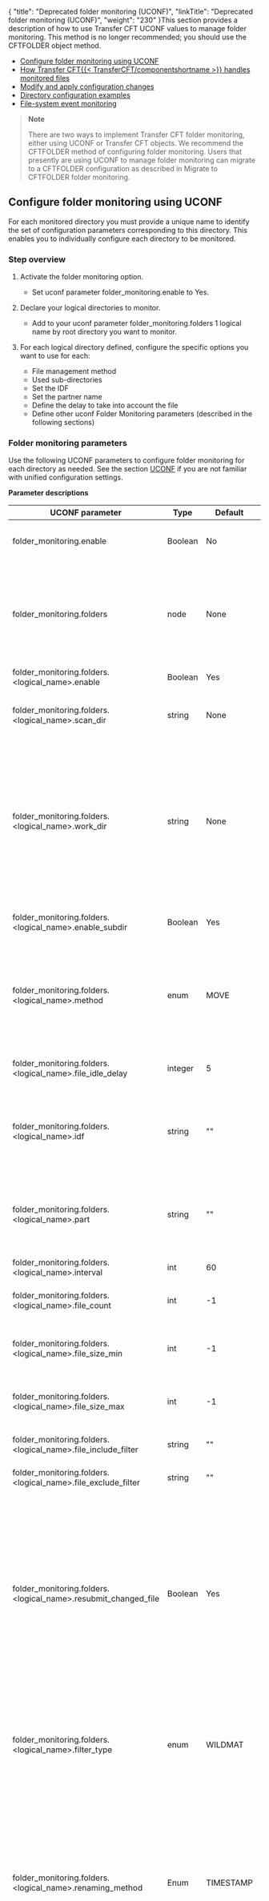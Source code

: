 {
    "title": "Deprecated folder monitoring (UCONF)",
    "linkTitle": "Deprecated folder monitoring (UCONF)",
    "weight": "230"
}This section provides a description of how to use Transfer CFT UCONF values to manage folder monitoring. This method is no longer recommended; you should use the CFTFOLDER object method.

- [Configure folder monitoring using UCONF](#Configur)
- [How Transfer CFT{{< TransferCFT/componentshortname >}} handles monitored files](#How2)
- [Modify and apply configuration changes](#Modifying_existing_configuration)
- [Directory configuration examples](#Director)
- [File-system event monitoring](#File-sys)

> **Note**
>
> There are two ways to implement Transfer CFT folder monitoring, either using UCONF or Transfer CFT objects. We recommend the CFTFOLDER method of configuring folder monitoring. Users that presently are using UCONF to manage folder monitoring can migrate to a CFTFOLDER configuration as described in Migrate to CFTFOLDER folder monitoring.

<span id="Configur"></span>

## Configure folder monitoring using UCONF

For each monitored directory you must provide a unique name to identify the set of configuration parameters corresponding to this directory. This enables you to individually configure each directory to be monitored.

### Step overview

1. Activate the folder monitoring option.
    -   Set uconf parameter folder\_monitoring.enable to Yes.
1. Declare your logical directories to monitor.
    -   Add to your uconf parameter folder\_monitoring.folders 1 logical name by root directory you want to monitor.
1. For each logical directory defined, configure the specific options you want to use for each:
    -   File management method

    <!-- -->

    -   Used sub-directories

    <!-- -->

    -   Set the IDF

    <!-- -->

    -   Set the partner name

    <!-- -->

    -   Define the delay to take into account the file

    <!-- -->

    -   Define other uconf Folder Monitoring parameters (described in the following sections)

<span id="Monitori"></span>

### Folder monitoring parameters

Use the following UCONF parameters to configure folder monitoring for each directory as needed. See the section [UCONF](../../../admin_intro/uconf) if you are not familiar with unified configuration settings.

****Parameter descriptions****


| UCONF parameter  | Type  | Default | Description  |
| --- | --- | --- | --- |
| folder_monitoring.enable  | Boolean  | No  |  • No: No folder monitoring occurs.<br/> • Yes: Enable Transfer CFT{{< TransferCFT/componentshortname  >}} folder monitoring. |
| folder_monitoring.folders  | node  | None  | Add the logical folders to monitor (list of logical identifiers).<br/> You should provide a unique name to identify the set of configuration parameters corresponding to this directory. If you have more than one Folder to monitor, use a space between each logical value.<br/> See the **Comment***** below this table for additional information. |
| folder_monitoring.folders.<br/> &lt;logical_name&gt;.enable | Boolean  | Yes  | Enables a scan of the folder, where NO deactivates folder monitoring. |
| folder_monitoring.folders.<br/> &lt;logical_name&gt;.scan_dir | string  | None  | Absolute path name of the top level directory to scan.<br/> This directory must exist before restarting CFT.<br/> *See NOTE. |
| folder_monitoring.folders.<br/> &lt;logical_name&gt;.work_dir | string  | None  | Absolute path name of the top level directory available for file state information.<br/> • If you are using the MOVE method, files that are ready to be submitted are available in the work_dir.<br/> • If you are using the FILE method, the .met files are stored in the work_dir.<br/> <blockquote> **Note**<br/> Caution Never delete any .met files.<br/> </blockquote> *See NOTE. |
| folder_monitoring.folders.<br/> &lt;logical_name&gt;.enable_subdir | Boolean  | Yes  | Values:<br/> • Yes: The entire scan_dir sub-directory tree is monitored.<br/> • No: No scan is performed. |
| folder_monitoring.folders.<br/> &lt;logical_name&gt;.method | enum  | MOVE  | Values:<br/> • MOVE: Files are moved (by renaming), to the work_dir prior to being submitted.<br/> • FILE: Files are left in the scan_dir, and a state file with the same name is created in work_dir prior to submitting the file.<br/> See also <a href="../#Configur2">Configuring file tracking options (MOVE option)</a>. |
| folder_monitoring.folders.<br/> &lt;logical_name&gt;.file_idle_delay | integer  | 5  | If the state of a file has not changed within this delay in seconds, the file becomes a candidate for submission.  |
| folder_monitoring.folders.<br/> &lt;logical_name&gt;.idf | string  | ""  | The IDF name to use in the SEND command. Use one of the following:<br/> • A fixed name.<br/> • "(0)": The name of the first directory sub-level is used.<br/> • "(1)": The name of the second directory sub-level is used. |
| folder_monitoring.folders.<br/> &lt;logical_name&gt;.part | string  | ""  | The PART name to use in the SEND command. Use one of the following:<br/> • A fixed name.<br/> • "(0)": The name of the first directory sub-level is used.<br/> • "(1)": The name of the second directory sub-level is used. |
| folder_monitoring.folders.<br/> &lt;logical_name&gt;.interval | int  | 60  | The interval between two scans of the directory files in seconds.  |
| folder_monitoring.folders.<br/> &lt;logical_name&gt;.file_count | int  | -1  | Maximum number of file submissions for each scan. Using the default value indicates that there is no maximum. |
| folder_monitoring.folders.<br/> &lt;logical_name&gt;.file_size_min | int  | -1  | Files shorter than this value, in bytes, are not candidates for submission. Using the default value indicates that there is no lower limit on the file size.  |
| folder_monitoring.folders.<br/> &lt;logical_name&gt;.file_size_max | int  | -1  | Files larger than this value, in bytes, are not candidates for submission. Using the default value indicates that there is no upper limit on the file size.  |
| folder_monitoring.folders.<br/> &lt;logical_name&gt;.file_include_filter | string  | ""  | If this parameter is defined, only files whose names match this pattern are monitored.  |
| folder_monitoring.folders.<br/> &lt;logical_name&gt;.file_exclude_filter | string  | ""  | If this parameter is defined, files whose names match this pattern are not monitored.  |
| folder_monitoring.folders.<br/> &lt;logical_name&gt;.resubmit_changed_file | Boolean  | Yes  | This parameter has no effect when the configured method is MOVE.<br/> When the method parameter value is set to FILE:<br/> • Yes: When the state of a previously submitted file is seen as having changed, the file is submitted again.<br/> • No: Files are not resubmitted, regardless of changes.<br/> <blockquote> **Note**<br/> The file is resubmitted after any change regardless of if the modification is a small change, or purging and replacing the file with another file having the same name.<br/> </blockquote>  |
| folder_monitoring.folders.<br/> &lt;logical_name&gt;.filter_type | enum  | WILDMAT  | Defines the pattern matching algorithm to use for file name filtering. Values:<br/> • STRJCMP: The Transfer CFT pattern matching algorithm.<br/> • WILDMAT: A well known public domain algorithm, and is the default. **Unix/Windows only**<br/> See <a href="../folder_customize#Defining">Create inclusion and exclusion filters</a> for details. |
| folder_monitoring.folders.<br/> &lt;logical_name&gt;.renaming_method | Enum  | TIMESTAMP  | This parameter applies only to the MOVE method.<br/> • NONE or " ": The filename is unchanged (no timestamp is added). If the file already exists in the work directory, the MOVE process fails.<br/> • TIMESTAMP: A timestamp having the format YYYYMMDDHHMMSS is added at the end of the name of the renamed file but before the last '.'.<br/> For example, using timestamp_separators=".": • myfile is renamed myfile.20131025<br/> • myfile.txt is renamed myfile.20131025.txt |
| folder_monitoring.folders.<br/> &lt;logical_name&gt;.renaming_separators | string  |   | This parameter only applies to the MOVE method. It must contain at most 2 characters from among the following:<br/> .[]()i_-<br/> The first character defines the separator before the timestamp. The second one, when present, defines the separator after the timestamp.<br/> For example, using timestamp_separators "[]": - myfile is renamed myfile.[20131025] - myfile.txt is renamed myfile.[20131025].txt |
| folder_monitoring.folders.<br/> &lt;logical_name&gt;.control | string  |   | Metadata used to control user changes.  |
| folder_monitoring.folders.<br/> &lt;logical_name&gt;.<br/> use_file_system_events<br/> <a href="#File-sys">More information</a> | Boolean  | No  | Set to YES to enable the file system events monitoring service to detect newly available files.  |


> **Note**
>
> \*You cannot use the following characters in the SCANDIR or WORKDIR definition. Additionally you cannot use a comma (,) in the CFTFOLDER SCANDIR or WORKDIR definition.

- UNIX /
- For Windows \\ / : \* ? " &lt; > |

******Comment\*\*\***: You can use CFTUTIL to create the list of folders &lt;logical\_names>. When using CFTUTIL, be careful to correctly enter the command. For example, where FM1, FM2 and FM3 are 3 logical folders to be managed by Transfer CFT{{< TransferCFT/componentshortname  >}}, enter:****

`CFTUTIL uconfset id= folder_monitoring.folders, value= "'FM1 FM2 FM3 '"         </code></p>`

## How Transfer CFT{{< TransferCFT/componentshortname  >}} handles monitored files

This section describes how the various file monitoring parameters work.

### Parameter settings and actions

- The delay between scans of a given directory is defined by its interval parameter value.
- By default the ENABLESUBDIR \[enable\_subdir\] parameter is set to YES, and the directory and all its sub-directories are scanned.
- For each file detected, the name is checked against the configured parameters values in the include and exclude file filters. Files that match the combined criteria are monitored, all others are ignored.

For a file to become a candidate to be submitted, the following conditions must be met:

- File size: If these values are configured, the following rules apply.
    -   FILESIZEMIN \[file\_size\_min\]: The current size must not be less than this value.
    -   FILESIZEMAX \[file\_size\_max\]: The current size must not be greater than this value.
- The last modification time and duration must not have changed within a number of seconds as defined in the FILEIDLEDELAY \[file\_idle\_delay\] parameter value.

<span id="Modifying_existing_configuration"></span>

## Create or modify a monitored folder and apply configuration changes

The act of starting Transfer CFT causes Transfer CFT to check for and reload configuration changes. Alternatively, you can dynamically execute the CFTUTIL RECONFIG type=FOLDER command to check and reload the configuration.

Upon reloading, if there are any modified configuration parameters or detected errors in the new configuration, Transfer CFT records these in the log. Additionally, Transfer CFT verifies that the updated configuration is compatible with the contents of the current directories.

In particular, if you change the METHOD parameter from FILE to MOVE without modifying the scan\_dir and work\_dir parameters, and if the work\_dir directory is not empty, Transfer CFT displays an error message in the log and will not monitor the corresponding directory.

To deactivate compatibility checks of a folder’s new configuration, unset the value of the folder\_monitoring.folders.&lt;logical\_name>.control parameter using the uconfunset command.

**Example**

If the folder's logical name is **A**, execute the following command prior to the reconfiguration (or start) command:

```
CFTUTIL UCONFUNSET id = folder_monitoring.folders.**A**.control
```

When you then reconfigure (or start) Transfer CFT, the **A** folder is not checked.

```
CFTUCONF RECONFIG type=folder
```
<span id="Director"></span>

## Directory configuration examples

This section presents an example that consists of configuring 3 directories for monitoring, each having a different set of configuration parameter values. In this example, the three different directories are called A, B, and C.

Note that the configuration parameter folder\_monitoring must contain a list with these directory names, separated by blanks. Additionally, you must enable the folder monitoring functionality.

> **Note**
>
> In all of the examples in this topic, you must enter CFTUTIL in upper case.

For this example, you would execute the following command:

```
CFTUTIL uconfset id=folder_monitoring.enable , value='Yes'
CFTUTIL uconfset id=folder_monitoring.folders , value= 'A B C'
\*Note that the "' '"characters are used to protect the spaces between each folder monitoring nodes declarations.
```

> **Note**
>
> All of the examples in this section were written for a UNIX platform. Modify to suit your environment accordingly.

#### Directory A requirements

The first directory presents the simplest possible configuration, leaving most parameters set to their default values.

- All of the files in the directory sub-tree are candidates for the SEND submission.
- The files are sent to a given partner, newyork, using an IDF name of IDFA.

The following commands create the configuration defined for directory A.

```
#
# Create all of the needed directories (UNIX platform example)
#
mkdir /home/CFT/fm/dir_a
mkdir /home/CFT/fm/dir_a/scan
mkdir /home/CFT/fm/dir_a/work
#
# Define the needed Transfer CFT configuration parameters leaving all others set to their default value.
#
CFTUTIL uconfset id=folder_monitoring.folders.A.scan_dir , value='/home/CFT/fm/dir_a/scan'
CFTUTIL uconfset id=folder_monitoring.folders.A.work_dir , value='/home/CFT/fm/dir_a/work'
CFTUTIL uconfset id=folder_monitoring.folders.A.part , value='NEWYORK'
CFTUTIL uconfset id=folder_monitoring.folders.A.idf , value='IDFA'
```

#### Directory B requirements

For the second directory, directory B, we want to:

- Be able to send files to the following partners, newyork, berlin, london, rome, brussels, and paris.
- Use the id given as the IDF, in this example TXT.
- Send only files suffixed by .txt.

The following commands create the required directory B configuration.

```
#
# Create all needed directories (example for UNIX platforms)
#
mkdir /home/CFT/fm/dir_b
mkdir /home/CFT/fm/dir_b/scan
mkdir /home/CFT/fm/dir_b/work
mkdir /home/CFT/fm/dir_b/scan/newyork
mkdir /home/CFT/fm/dir_b/scan/berlin
mkdir /home/CFT/fm/dir_b/scan/london
mkdir /home/CFT/fm/dir_b/scan/rome
mkdir /home/CFT/fm/dir_b/scan/brussels
mkdir /home/CFT/fm/dir_b/scan/paris
#
# Define all of the needed Transfer CFT configuration parameters, while leaving the others set to their default value.
#
CFTUTIL uconfset id=folder_monitoring.folders.B.scan_dir , value='/home/CFT/fm/dir_b/scan'
CFTUTIL uconfset id=folder_monitoring.folders.B.work_dir , value='/home/CFT/fm/dir_b/work'
CFTUTIL uconfset id=folder_monitoring.folders.B.part , value='(0)'
CFTUTIL uconfset id=folder_monitoring.folders.B.idf , value='TXT'
CFTUTIL uconfset id=folder_monitoring.folders.B.file_include_filter , value='\*.txt'
```

The files to be sent must be moved to the directory that corresponds to the destination partner name, for example /home/CFT/fm/dir\_b/newyork for the partner named newyork.

#### Directory C requirements

For the third directory, directory C, we want to:

- Be able to send files to multiple partners, newyork and paris.
- Use idf1, idf2, or idf3 as the newyork partner IDF.
- Use idfa, idfb, idfc, or idfd as the paris partner IDF.
- Not send files suffixed by .tmp.
- Automatically move the files to be sent to the scan\_dir, so the file\_idle\_delay parameter value is set to zero.
- Submit files within a delay of approximately 10 seconds (interval).
- Limit the number of send submissions per interval to 4 (file\_count).

The following commands create the described directory C configuration.

```
#
# Create all needed directories (example for UNIX platforms)
#
mkdir /home/CFT/fm/dir_c
mkdir /home/CFT/fm/dir_c/scan
mkdir /home/CFT/fm/dir_c/work
mkdir /home/CFT/fm/dir_c/scan/newyork/idf1
mkdir /home/CFT/fm/dir_c/scan/newyork/idf2
mkdir /home/CFT/fm/dir_c/scan/newyork/idf3
mkdir /home/CFT/fm/dir_c/scan/paris/idfa
mkdir /home/CFT/fm/dir_c/scan/paris/idfb
mkdir /home/CFT/fm/dir_c/scan/paris/idfc
mkdir /home/CFT/fm/dir_c/scan/paris/idfd
#
# Define all necessary Transfer CFT configuration parameters leaving others set to their default value.
#
CFTUTIL uconfset id=folder_monitoring.folders.C.file_idle_delay , value='0'
CFTUTIL uconfset id=folder_monitoring.folders.C.idf , value='(1)'
CFTUTIL uconfset id=folder_monitoring.folders.C.part , value='(0)'
CFTUTIL uconfset id=folder_monitoring.folders.C.scan_dir , value='/home/CFT/fm/dir_c/scan'
CFTUTIL uconfset id=folder_monitoring.folders.C.work_dir , value='/home/CFT/fm/dir_c/work'
CFTUTIL uconfset id=folder_monitoring.folders.C.interval , value='10'
CFTUTIL uconfset id=folder_monitoring.folders.C.file_count , value='4'
CFTUTIL uconfset id=folder_monitoring.folders.C.file_exclude_filter , value='\*.tmp'
```

The files to be sent must be moved to the directory that corresponds to the destination partner and idf names, for example /home/CFT/fm/dir\_c/newyork/idf1 for the partner newyork and idf idf1.

<span id="Folder"></span>

## Folder monitoring using the Transfer CFT{{< TransferCFT/componentshortname  >}} UI

From the Transfer CFT{{< TransferCFT/componentshortname  >}} UI, select the ****Unified Configuration**** icon. From the Unified configuration dialog box, select folder\_monitoring. To display all possible parameters, first create at least one folder (folder\_monitoring.folders) for Transfer CFT{{< TransferCFT/componentshortname  >}} to monitor, and click **Apply**.

For more information on setting unified configuration parameters, refer to [Using UCONF in CFTUTIL](../../../admin_intro/uconf/uconf_w_cftutil) or [About the unified configuration](../../../admin_intro/uconf) topics.

<span id="File-sys"></span>

## File-system event monitoring

This feature enables you to use file-system events monitoring to detect newly available files for an immediate Transfer CFT action.

****Available on Linux/Windows only****

See [Supported OS for file-system event monitoring](../#Supporte).

### Configure file-system event monitoring

Set the following UCONF parameters as shown below. When you set this option for a specific folder, Transfer CFT immediately treats any events that occur in this folder's SCAN directory.

```
CFTUTIL uconfset id=folder_monitoring.folders.MyFolder.use_file_system_events, value=YES
```

#### Attention

This feature can be resource intensive for Transfer CFT and the system in general in the following situations:

- You have a large number of directories and sub-directories monitored using file-system events.
- The activity in terms of file additions, removals, changes of files in those directories is high.

We recommended that you only use file-system event monitoring when immediate attention by Transfer CFT is a functional requirement.

****Related topics****

- <a href="../" class="MCXref xref">Introduction to folder monitoring</a>
- <a href="../../../c_intro_userinterfaces/web_copilot_ui/flow_def_intro/cftfolder" class="MCXref xref">Folder monitoring CFTFOLDER</a>
- <a href="../migrate_uconf_cftfolder" class="MCXref xref">Migrate to CFTFOLDER folder monitoring</a>
- <a href="../folder_customize" class="MCXref xref">Create inclusion and exclusion filters</a>
